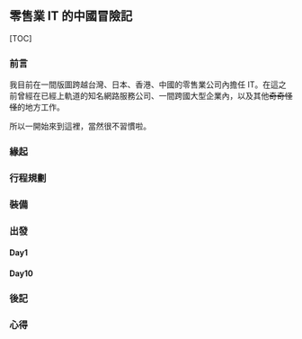 ## 零售業 IT 的中國冒險記

[TOC]

### 前言

我目前在一間版圖跨越台灣、日本、香港、中國的零售業公司內擔任 IT。在這之前曾經在已經上軌道的知名網路服務公司、一間跨國大型企業內，以及其他~~奇奇怪怪~~的地方工作。

所以一開始來到這裡，當然很不習慣啦。

### 緣起

### 行程規劃

### 裝備

### 出發

#### Day1

#### Day10

### 後記

### 心得